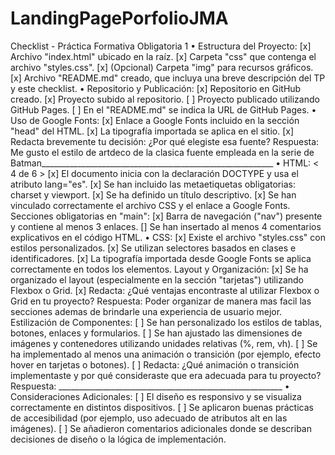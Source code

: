 # LandingPagePorfolioJMA

Checklist - Práctica Formativa Obligatoria 1
• Estructura del Proyecto:
[x] Archivo "index.html" ubicado en la raíz.
[x] Carpeta "css" que contenga el archivo "styles.css".
[x] (Opcional) Carpeta "img" para recursos gráficos.
[x] Archivo "README.md" creado, que incluya una breve descripción del TP y este checklist.
• Repositorio y Publicación:
[x] Repositorio en GitHub creado.
[x] Proyecto subido al repositorio.
[ ] Proyecto publicado utilizando GitHub Pages.
[ ] En el "README.md" se indica la URL de GitHub Pages.
• Uso de Google Fonts:
[x] Enlace a Google Fonts incluido en la sección "head" del HTML.
[x] La tipografía importada se aplica en el sitio.
[x] Redacta brevemente tu decisión: ¿Por qué elegiste esa fuente?
Respuesta: Me gusto el estilo de artdeco de la clasica fuente empleada en la serie de Batman__________________________________________________________
• HTML:
< 4 de 6 >
[x] El documento inicia con la declaración DOCTYPE y usa el atributo lang="es".
[x] Se han incluido las metaetiquetas obligatorias: charset y viewport.
[x] Se ha definido un título descriptivo.
[x] Se han vinculado correctamente el archivo CSS y el enlace a Google Fonts.
Secciones obligatorias en "main":
[x] Barra de navegación ("nav") presente y contiene al menos 3 enlaces.
[] Se han insertado al menos 4 comentarios explicativos en el código HTML.
• CSS:
[x] Existe el archivo "styles.css" con estilos personalizados.
[x] Se utilizan selectores basados en clases e identificadores.
[x] La tipografía importada desde Google Fonts se aplica correctamente en todos los elementos.
Layout y Organización:
[x] Se ha organizado el layout (especialmente en la sección "tarjetas") utilizando Flexbox o Grid.
[x] Redacta: ¿Qué ventajas encontraste al utilizar Flexbox o Grid en tu proyecto?
Respuesta: Poder organizar de manera mas facil las secciones ademas de brindarle una experiencia de usuario mejor.
Estilización de Componentes:
[ ] Se han personalizado los estilos de tablas, botones, enlaces y formularios.
[ ] Se han ajustado las dimensiones de imágenes y contenedores utilizando unidades relativas (%,
rem, vh).
[ ] Se ha implementado al menos una animación o transición (por ejemplo, efecto hover en
tarjetas o botones).
[ ] Redacta: ¿Qué animación o transición implementaste y por qué consideraste que era
adecuada para tu proyecto?
Respuesta: ________________________________________________________
• Consideraciones Adicionales:
[ ] El diseño es responsivo y se visualiza correctamente en distintos dispositivos.
[ ] Se aplicaron buenas prácticas de accesibilidad (por ejemplo, uso adecuado de atributos alt en
las imágenes).
[ ] Se añadieron comentarios adicionales donde se describan decisiones de diseño o la lógica de
implementación.
